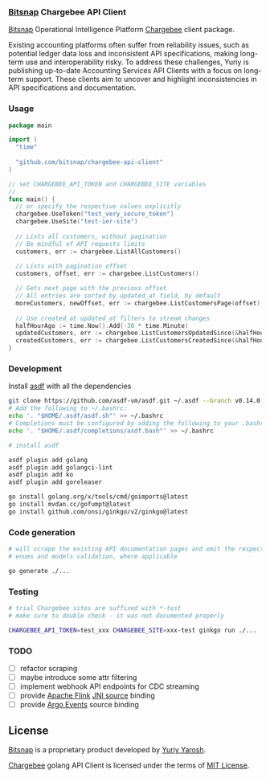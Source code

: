 ### [Bitsnap](https://bitsnap.io) Chargebee API Client

[Bitsnap](https://bitsnap.io) Operational Intelligence Platform [Chargebee](https://www.chargebee.com/) client package.

Existing accounting platforms often suffer from reliability issues, such as potential ledger data loss and inconsistent API specifications, 
making long-term use and interoperability risky. To address these challenges, Yuriy is publishing up-to-date Accounting Services API Clients with a focus on long-term support. 
These clients aim to uncover and highlight inconsistencies in API specifications and documentation.

### Usage

```go
package main 

import (
  "time"
  
  "github.com/bitsnap/chargebee-api-client"
)

// set CHARGEBEE_API_TOKEN and CHARGEBEE_SITE variables
//
func main() {
  // or specify the respective values explicitly
  chargebee.UseToken("test_very_secure_token")
  chargebee.UseSite("test-ier-site")
  
  // Lists all customers, without pagination
  // Be mindful of API requests limits
  customers, err := chargebee.ListAllCustomers()
  
  // Lists with pagination offset
  customers, offset, err := chargebee.ListCustomers()

  // Gets next page with the previous offset
  // All entries are sorted by updated_at field, by default
  moreCustomers, newOffset, err := chargebee.ListCustomersPage(offset)
  
  // Use created_at updated_at filters to stream changes
  halfHourAgo := time.Now().Add(-30 * time.Minute)
  updatedCustomers, err := chargebee.ListCustomersUpdatedSince(&halfHourAgo)
  createdCustomers, err := chargebee.ListCustomersCreatedSince(&halfHourAgo)
}

```

### Development

Install [asdf](https://asdf-vm.com/guide/getting-started.html) with all the dependencies

```bash
git clone https://github.com/asdf-vm/asdf.git ~/.asdf --branch v0.14.0
# Add the following to ~/.bashrc:
echo '. "$HOME/.asdf/asdf.sh"' >> ~/.bashrc
# Completions must be configured by adding the following to your .bashrc:
echo '. "$HOME/.asdf/completions/asdf.bash"' >> ~/.bashrc
```

```bash
# install asdf

asdf plugin add golang
asdf plugin add golangci-lint 
asdf plugin add ko
asdf plugin add goreleaser

go install golang.org/x/tools/cmd/goimports@latest
go install mvdan.cc/gofumpt@latest
go install github.com/onsi/ginkgo/v2/ginkgo@latest
```

### Code generation

```bash
# will scrape the existing API documentation pages and emit the respective API client methods
# enums and models validation, where applicable

go generate ./...
```

### Testing

```bash
# trial Chargebee sites are suffixed with *-test 
# make sure to double check - it was not documented properly

CHARGEBEE_API_TOKEN=test_xxx CHARGEBEE_SITE=xxx-test ginkgo run ./...
```

### TODO
 - [ ] refactor scraping
 - [ ] maybe introduce some attr filtering
 - [ ] implement webhook API endpoints for CDC streaming
 - [ ] provide [Apache Flink](https://flink.apache.org/) [JNI source](https://nightlies.apache.org/flink/flink-docs-master/docs/dev/datastream/sources/) binding  
 - [ ] provide [Argo Events](https://argoproj.github.io/argo-events/) source binding

## License

[Bitsnap](https://bitsnap.io) is a proprietary product developed by [Yuriy Yarosh](mailto:yuriy@yarosh.dev).

[Chargebee](https://www.chargebee.com/) golang API Client is licensed under the terms of [MIT License](LICENSE).